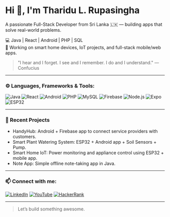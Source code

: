# Hi 👋, I'm Tharidu L. Rupasingha

A passionate Full-Stack Developer from Sri Lanka 🇱🇰 — building apps that solve real-world problems.

💻 Java | React | Android | PHP | SQL  
📱 Working on smart home devices, IoT projects, and full-stack mobile/web apps.

> "I hear and I forget. I see and I remember. I do and I understand." — Confucius

---

### ⚙️ Languages, Frameworks & Tools:
![Java](https://img.shields.io/badge/Java-ED8B00?style=for-the-badge&logo=openjdk&logoColor=white)
![React](https://img.shields.io/badge/React-20232A?style=for-the-badge&logo=react&logoColor=61DAFB)
![Android](https://img.shields.io/badge/Android-3DDC84?style=for-the-badge&logo=android&logoColor=white)
![PHP](https://img.shields.io/badge/PHP-777BB4?style=for-the-badge&logo=php&logoColor=white)
![MySQL](https://img.shields.io/badge/MySQL-4479A1?style=for-the-badge&logo=mysql&logoColor=white)
![Firebase](https://img.shields.io/badge/Firebase-ffca28?style=for-the-badge&logo=firebase&logoColor=black)
![Node.js](https://img.shields.io/badge/Node.js-339933?style=for-the-badge&logo=nodedotjs&logoColor=white)
![Expo](https://img.shields.io/badge/Expo-000020?style=for-the-badge&logo=expo&logoColor=white)
![ESP32](https://img.shields.io/badge/ESP32-999999?style=for-the-badge)

---

### 📱 Recent Projects
- HandyHub: Android + Firebase app to connect service providers with customers.
- Smart Plant Watering System: ESP32 + Android app + Soil Sensors + Pump.
- Smart Home IoT: Power monitoring and appliance control using ESP32 + mobile app.
- Note App: Simple offline note-taking app in Java.

---

### 📫 Connect with me:
[![LinkedIn](https://img.shields.io/badge/LinkedIn-0077B5?style=flat&logo=linkedin&logoColor=white)](https://www.linkedin.com/in/tharidul/) [![YouTube](https://img.shields.io/badge/YouTube-FF0000?style=flat&logo=youtube&logoColor=white)](https://www.youtube.com/@tharindulakmal5593) [![HackerRank](https://img.shields.io/badge/HackerRank-2EC866?style=flat&logo=HackerRank&logoColor=white)](https://www.hackerrank.com/profile/tharindulakmal51)



---

> Let’s build something awesome.
